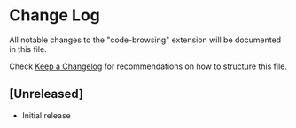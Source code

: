 # Change Log

All notable changes to the "code-browsing" extension will be documented in this file.

Check [Keep a Changelog](http://keepachangelog.com/) for recommendations on how to structure this file.

## [Unreleased]

- Initial release